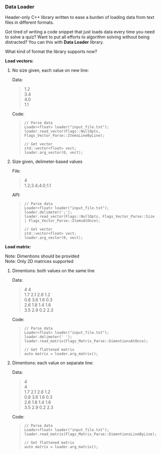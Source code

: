 ### Data Loader

Header-only C++ library written to ease a burden of loading data from text files in different formats. 

Got tired of writing a code snippet that just loads data every time you need to solve a quiz? Want to put all efforts to algorithm solving without being distracted? You can this with **Data Loader** library.

What kind of format the library supports now?

**Load vectors:**


 1. No size given, each value on new line:

    Data:  
    > 1.2  
    3.4  
    4.0  
    1.1  

    Code:  

	> `// Parse data`  
	> `Loader<float> loader("input_file.txt");`  
	> `loader.read_vector(Flags::NullOpts, Flags_Vector_Parse::ItemsLineByLine);`  
	>    
	> `// Get vector`  
	> `std::vector<float> vect;`  
	> `loader.arg_vector(0, vect);`  

 2. Size given, delimeter-based values

    File:  
    > 4  
    > 1.2;3.4;4.0;1.1  

    API:  

	> `// Parse data`  
	> `Loader<float> loader("input_file.txt");`  
	> `loader.delimeter(';');`  
    > `loader.read_vector(Flags::NullOpts, Flags_Vector_Parse::Size | Flags_Vector_Parse::ItemsAtOnce);`  
    >   
	> `// Get vector`  
	> `std::vector<float> vect;`  
	> `loader.arg_vector(0, vect);`  


**Load matrix:**

Note: Dimentions should be provided  
Note: Only 2D matrices supported

 1. Dimentions: both values on the same line

    Data:  
    > 4 4  
	> 1.7 2.1 2.6 1.2  
	> 0.8 3.6 1.6 0.3  
	> 2.6 1.8 1.4 1.6  
	> 3.5 2.9 0.2 2.3  

    Code:  

	> `// Parse data`  
	> `Loader<float> loader("input_file.txt");`  
	> `loader.delimeter(' ');`  
	> `loader.read_matrix(Flags_Matrix_Parse::DimentionsAtOnce);`  
	>    
	> `// Get flattened matrix`  
	> `auto matrix = loader.arg_matrix();`  

 2. Dimentions: each value on separate line:

    Data:  
    > 4  
    > 4  
	> 1.7 2.1 2.6 1.2  
	> 0.8 3.6 1.6 0.3  
	> 2.6 1.8 1.4 1.6  
	> 3.5 2.9 0.2 2.3  

    Code:  

	> `// Parse data`  
	> `Loader<float> loader("input_file.txt");`  
	> `loader.read_matrix(Flags_Matrix_Parse::DimentionsLineByLine);`  
	>  
	> `// Get flattened matrix`  
	> `auto matrix = loader.arg_matrix();`    
